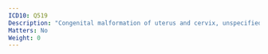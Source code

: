 ```yaml
---
ICD10: Q519
Description: "Congenital malformation of uterus and cervix, unspecified"
Matters: No
Weight: 0
---
```

